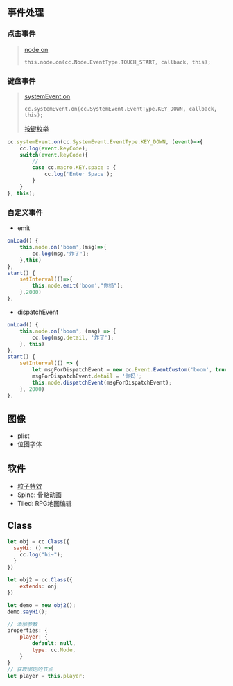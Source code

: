<!-- 
title: 01-Cocos2D入门
sort: 
--> 

## 事件处理

### 点击事件

> [node.on](https://docs.cocos.com/creator/api/zh/classes/Node.html#on)
>
> `this.node.on(cc.Node.EventType.TOUCH_START, callback, this);`

### 键盘事件

> [systemEvent.on](https://docs.cocos.com/creator/api/zh/classes/SystemEvent.html?h=cc.systemevent.on)
>
> `cc.systemEvent.on(cc.SystemEvent.EventType.KEY_DOWN, callback, this);`
>
> [按键枚举](https://docs.cocos.com/creator/api/zh/enums/macro.KEY.html)

```js
cc.systemEvent.on(cc.SystemEvent.EventType.KEY_DOWN, (event)=>{
    cc.log(event.keyCode);
    switch(event.keyCode){
        //
        case cc.macro.KEY.space : {
            cc.log('Enter Space');
        }
    }
}, this);
```

### 自定义事件

- emit

```js
onLoad() {
    this.node.on('boom',(msg)=>{
        cc.log(msg,'炸了');
    },this)
},
start() {
    setInterval(()=>{
        this.node.emit('boom',"你妈");
    },2000)
},
```

- dispatchEvent

```js
onLoad() {
    this.node.on('boom', (msg) => {
        cc.log(msg.detail, '炸了');
    }, this)
},
start() {
    setInterval(() => {
        let msgForDispatchEvent = new cc.Event.EventCustom('boom', true);
        msgForDispatchEvent.detail = '你妈';
        this.node.dispatchEvent(msgForDispatchEvent);
    }, 2000)
},
```

## 图像

- plist
- 位图字体

## 软件

- [粒子特效](http://www.effecthub.com/particle2dx)
- Spine: 骨骼动画
- Tiled: RPG地图编辑

## Class

```js
let obj = cc.Class({
  sayHi: () =>{
    cc.log("hi~");
  }
})

let obj2 = cc.Class({
	extends: onj
})

let demo = new obj2();
demo.sayHi();

// 添加参数
properties: {
    player: {
        default: null,
        type: cc.Node,
    }
}
// 获取绑定的节点
let player = this.player;
```

